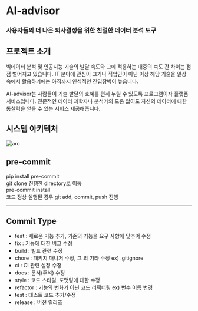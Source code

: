 # AI-advisor
### 사용자들의 더 나은 의사결정을 위한 친절한 데이터 분석 도구

## 프로젝트 소개
빅데이터 분석 및 인공지능 기술의 발달 속도와 그에 적응하는 대중의 속도 간 차이는 점점 벌어지고 있습니다. 
IT 분야에 관심이 크거나 직업인이 아닌 이상 해당 기술을 일상 속에서 활용하기에는 아직까지 인식적인 진입장벽이 높습니다. 

AI-advisor는 사람들이 기술 발달의 호혜를 편히 누릴 수 있도록 프로그램이자 플랫폼 서비스입니다.
전문적인 데이터 과학자나 분석가의 도움 없이도 자신의 데이터에 대한 통찰력을 얻을 수 있는 서비스 제공해줍니다.

## 시스템 아키텍처
![arc](https://github.com/Team-AI-advisor/AI-advisor/assets/90888774/2abb8b4e-2a8b-4dea-97f5-95a72ab3d948)

## pre-commit
pip install pre-commit<br>
git clone 진행한 directory로 이동<br>
pre-commit install<br>
코드 정상 실행된 경우 git add, commit, push 진행

--------------

## Commit Type
- feat : 새로운 기능 추가, 기존의 기능을 요구 사항에 맞추어 수정
- fix : 기능에 대한 버그 수정
- build : 빌드 관련 수정
- chore : 패키지 매니저 수정, 그 외 기타 수정 ex) .gitignore
- ci : CI 관련 설정 수정
- docs : 문서(주석) 수정
- style : 코드 스타일, 포맷팅에 대한 수정
- refactor : 기능의 변화가 아닌 코드 리팩터링 ex) 변수 이름 변경
- test : 테스트 코드 추가/수정
- release : 버전 릴리즈
